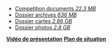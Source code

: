 - [Competition documents  *22.3 MB*](../documents/LJ_1_Description_challenges_sites.zip)
- [Dossier archives  *636 MB*](../documents/LJ_2_Archives.zip)
- [Dossier cartes  *2.86 GB*](../documents/LJ_3_Maps.zip)
- [Dossier photos  *2.8 GB*](../documents/LJ_4_Photos.zip)

**[Vidéo de présentation](#video)**
**[Plan de situation](#plan)**
